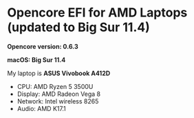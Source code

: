 # Opencore EFI for AMD Laptops (updated to Big Sur 11.4)

**Opencore version: 0.6.3**

**macOS: Big Sur 11.4**

My laptop is **ASUS Vivobook A412D**
- CPU: AMD Ryzen 5 3500U
- Display: AMD Radeon Vega 8
- Network: Intel wireless 8265
- Audio: AMD K17.1
